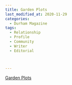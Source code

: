 ```yaml
---
title: Garden Plots
last_modified_at: 2020-11-29
categories:
  - Durham Magazine
tags:
  - Relationship
  - Profile
  - Community
  - Writer
  - Editorial 



---
```


[Garden Plots](https://issuu.com/shannonmedia/docs/dmoct_nov16/104)
